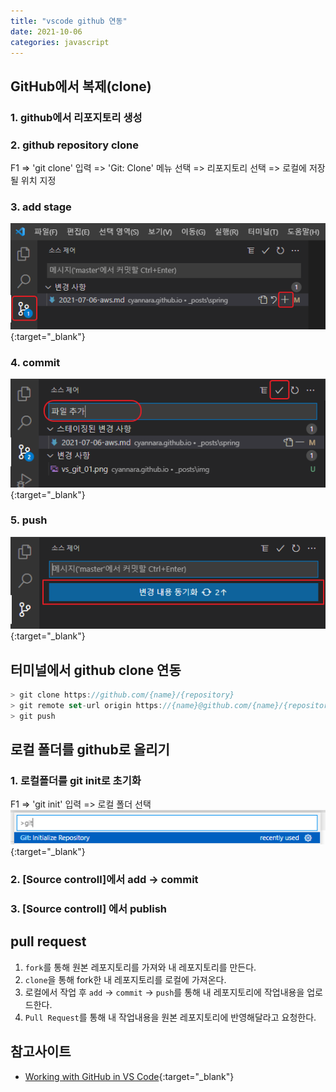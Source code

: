 ```yaml
---
title: "vscode github 연동"
date: 2021-10-06
categories: javascript  
---
```


## GitHub에서 복제(clone)

### 1. github에서 리포지토리 생성

### 2. github repository clone

F1  => 'git clone' 입력  => 'Git: Clone' 메뉴 선택   => 리포지토리 선택  => 로컬에 저장될 위치 지정

### 3. add stage

![add](/img/javascript/vs_git_01.png){:target="_blank"}  

### 4. commit

![commit](/img/javascript/vs_git_02.png){:target="_blank"}  

### 5. push

![push](/img/javascript/vs_git_03.png){:target="_blank"}  

## 터미널에서 github clone 연동  

```js
> git clone https://github.com/{name}/{repository}
> git remote set-url origin https://{name}@github.com/{name}/{repository}
> git push
```

## 로컬 폴더를 github로 올리기

### 1. 로컬폴더를 git init로 초기화

F1  => 'git init' 입력  => 로컬 폴더 선택
![add](/img/javascript/vs_git_04.png){:target="_blank"}  

### 2.  [Source controll]에서 add -> commit

### 3. [Source controll] 에서 publish

## pull request

1. `fork`를 통해 원본 레포지토리를 가져와 내 레포지토리를 만든다.
2. `clone`을 통해 fork한 내 레포지토리를 로컬에 가져온다.
3. 로컬에서 작업 후 `add` -> `commit` -> `push`를 통해 내 레포지토리에 작업내용을 업로드한다.
4. `Pull Request`를 통해 내 작업내용을 원본 레포지토리에 반영해달라고 요청한다.

## 참고사이트  

* [Working with GitHub in VS Code](https://code.visualstudio.com/docs/editor/github){:target="_blank"} 